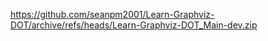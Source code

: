 https://github.com/seanpm2001/Learn-Graphviz-DOT/archive/refs/heads/Learn-Graphviz-DOT_Main-dev.zip
